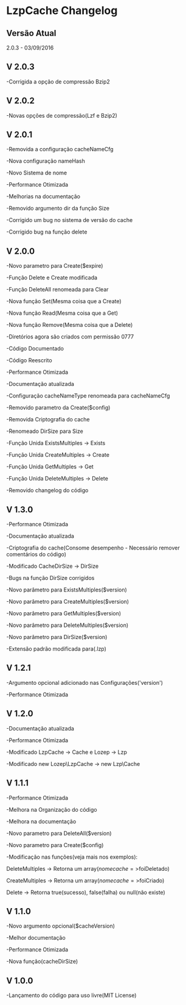 # LzpCache Changelog

## Versão Atual
2.0.3 - 03/09/2016

## V 2.0.3
-Corrigida a opção de compressão Bzip2

## V 2.0.2
-Novas opções de compressão(Lzf e Bzip2)

## V 2.0.1
-Removida a configuração cacheNameCfg

-Nova configuração nameHash

-Novo Sistema de nome

-Performance Otimizada

-Melhorias na documentação

-Removido argumento dir da função Size

-Corrigido um bug no sistema de versão do cache

-Corrigido bug na função delete

## V 2.0.0
-Novo parametro para Create($expire)

-Função Delete e Create modificada

-Função DeleteAll renomeada para Clear

-Nova função Set(Mesma coisa que a Create)

-Nova função Read(Mesma coisa que a Get)

-Nova função Remove(Mesma coisa que a Delete)

-Diretórios agora são criados com permissão 0777

-Código Documentado

-Código Reescrito

-Performance Otimizada

-Documentação atualizada

-Configuração cacheNameType renomeada para cacheNameCfg

-Removido parametro da Create($config)

-Removida Criptografia do cache

-Renomeado DirSize para Size

-Função Unida ExistsMultiples -> Exists

-Função Unida CreateMultiples -> Create

-Função Unida GetMultiples -> Get

-Função Unida DeleteMultiples -> Delete

-Removido changelog do código

## V 1.3.0
-Performance Otimizada

-Documentação atualizada

-Criptografia do cache(Consome desempenho - Necessário remover comentários do código)

-Modificado CacheDirSize -> DirSize

-Bugs na função DirSize corrigidos

-Novo parâmetro para ExistsMultiples($version)

-Novo parâmetro para CreateMultiples($version)

-Novo parâmetro para GetMultiples($version)

-Novo parâmetro para DeleteMultiples($version)

-Novo parâmetro para DirSize($version)

-Extensão padrão modificada para(.lzp)

## V 1.2.1
-Argumento opcional adicionado nas Configurações('version')

-Performance Otimizada

## V 1.2.0
-Documentação atualizada

-Performance Otimizada

-Modificado LzpCache -> Cache e Lozep -> Lzp

-Modificado new Lozep\LzpCache -> new Lzp\Cache

## V 1.1.1
-Performance Otimizada

-Melhora na Organização do código

-Melhora na documentação

-Novo parametro para DeleteAll($version)

-Novo parametro para Create($config)

-Modificação nas funções(veja mais nos exemplos):

DeleteMultiples -> Retorna um array($nomecache=>$foiDeletado)

CreateMultiples -> Retorna um array($nomecache=>$foiCriado)

Delete -> Retorna true(sucesso), false(falha) ou null(não existe)


## V 1.1.0
-Novo argumento opcional($cacheVersion)

-Melhor documentação

-Performance Otimizada

-Nova função(cacheDirSize)

## V 1.0.0
-Lançamento do código para uso livre(MIT License)